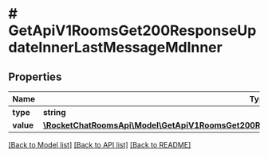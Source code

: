 # # GetApiV1RoomsGet200ResponseUpdateInnerLastMessageMdInner

## Properties

Name | Type | Description | Notes
------------ | ------------- | ------------- | -------------
**type** | **string** |  | [optional]
**value** | [**\RocketChatRoomsApi\Model\GetApiV1RoomsGet200ResponseUpdateInnerLastMessageMdInnerValueInner[]**](GetApiV1RoomsGet200ResponseUpdateInnerLastMessageMdInnerValueInner.md) |  | [optional]

[[Back to Model list]](../../README.md#models) [[Back to API list]](../../README.md#endpoints) [[Back to README]](../../README.md)
